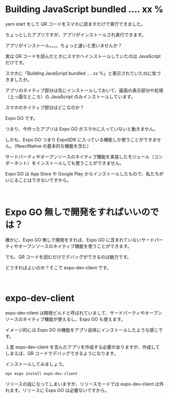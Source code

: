 # Building JavaScript bundled .... xx %

yarn start をして QR コードをスマホに読ますだけで実行できました。

ちょっとしたアプリですが、アプリがインストールされ実行できます。

アプリがインストール。。。。ちょっと速いと思いませんか？

実は QR コードを読んだときにスマホへインストールしていたのは JavaScript だけです。

スマホに「Building JavaScript bundled .... xx %」と表示されていたのに気づきましたか。

アプリのネイティブ部分は先にインストールしておいて、画面の表示部分や処理（上っ面なところ）の JavaScript のみインストールしています。

スマホのネイティブ部分はどこなのか？

Expo GO です。

つまり、今作ったアプリは Expo GO がスマホに入っていないと動きません。

しかも、Expo GO つまり ExpoSDK に入っている機能しか使うことができません。（ReactNative の基本的な機能を含む）

サードパーティやオープンソースのネイティブ機能を実装したモジュール（コンポーネント）をインストールしても使うことができません。

Expo GO は App Store や Google Play からインストールしたもので、私たちがいじることはできないですから。

<br>

# Expo GO 無しで開発をすればいいのでは？

確かに、Expo GO 無しで開発をすれば、Expo GO に含まれていないサードパーティやオープンソースのネイティブ機能を使うことができます。

でも、QR コードを読むだけでデバッグができるのは魅力です。

どうすればよいのか？そこで expo-dev-client です。

<br>

# expo-dev-client

expo-dev-client は開発ビルドと呼ばれていまして、サードパーティやオープンソースのネイティブ機能が使えるし、Expo GO も使えます。

イメージ的には Expo GO の機能をアプリ自体にインストールしたような感じです。

１度 expo-dev-client を含んだアプリを作成する必要がありますが、作成してしまえば、QR コードでデバッグできるようになります。

インストールしてみましょう。

```zsh
npx expo install expo-dev-client
```

リリースの話になってしまいますが、リリースモードでは expo-dev-client は外れます。リリースに Expo GO は必要ないですから。

